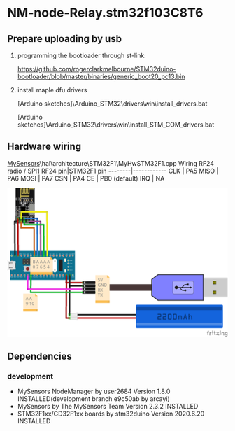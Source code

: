 # NM-node-Relay.stm32f103C8T6
## Prepare uploading by usb
1. programming the bootloader through st-link:

    https://github.com/rogerclarkmelbourne/STM32duino-bootloader/blob/master/binaries/generic_boot20_pc13.bin

2. install maple dfu drivers

    [Arduino sketches]\Arduino_STM32\drivers\win\install_drivers.bat

    [Arduino sketches]\Arduino_STM32\drivers\win\install_STM_COM_drivers.bat

## Hardware wiring

[MySensors](https://github.com/mysensors/MySensors/)\hal\architecture\STM32F1\MyHwSTM32F1.cpp
Wiring RF24 radio / SPI1
RF24 pin|STM32F1 pin
--------|------------
CLK     |	PA5
MISO	|   PA6
MOSI	|   PA7
CSN	    |   PA4
CE	    |   PB0 (default)
IRQ	    |   NA

![wiring of STM32F1 and NRF24](schematics/mysensors.STM32F103%20bluepill+RF24接线图.png?raw=true "wiring of STM32F1 and NRF24")

## Dependencies
### development
- MySensors NodeManager by user2684 Version 1.8.0 INSTALLED(development branch e9c50ab by arcayi)
- MySensors by The MySensors Team Version 2.3.2 INSTALLED
- STM32F1xx/GD32F1xx boards by stm32duino Version 2020.6.20 INSTALLED
